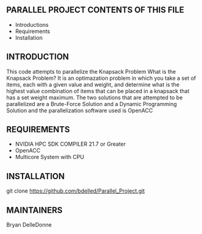 PARALLEL PROJECT
CONTENTS OF THIS FILE
---------------------
* Introductions
* Requirements
* Installation

INTRODUCTION
---------------------
This code attempts to parallelize the Knapsack Problem
What is the Knapsack Problem?
It is an optimazation problem in which you take a set of items, each with a given value and weight, and determine what is the highest value combination of items that can be placed in a knapsack that has a set weight maximum.
The two solutions that are attempted to be parallelized are a Brute-Force Solution and a Dynamic Programming Solution and the parallelization software used is OpenACC

REQUIREMENTS
---------------------
* NVIDIA HPC SDK COMPILER 21.7 or Greater
* OpenACC
* Multicore System with CPU

INSTALLATION
---------------------
git clone https://github.com/bdelled/Parallel_Project.git

MAINTAINERS
---------------------
Bryan DelleDonne
